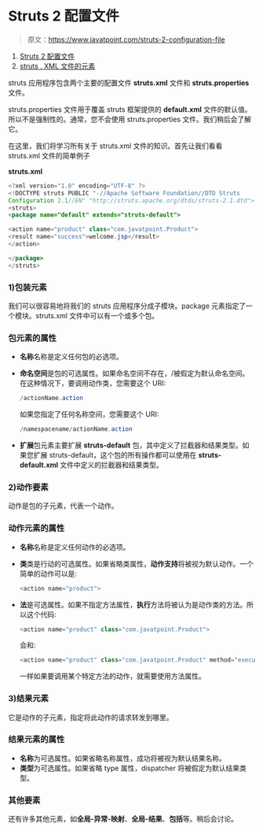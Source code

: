 # Struts 2 配置文件

> 原文：<https://www.javatpoint.com/struts-2-configuration-file>

1.  [Struts 2 配置文件](#)
2.  [struts . XML 文件的元素](#)

struts 应用程序包含两个主要的配置文件 **struts.xml** 文件和 **struts.properties** 文件。

struts.properties 文件用于覆盖 struts 框架提供的 **default.xml** 文件的默认值。所以不是强制性的。通常，您不会使用 struts.properties 文件。我们稍后会了解它。

在这里，我们将学习所有关于 struts.xml 文件的知识。首先让我们看看 struts.xml 文件的简单例子

**struts.xml**

```java
<?xml version="1.0" encoding="UTF-8" ?>
<!DOCTYPE struts PUBLIC "-//Apache Software Foundation//DTD Struts
Configuration 2.1//EN" "http://struts.apache.org/dtds/struts-2.1.dtd">
<struts>
<package name="default" extends="struts-default">

<action name="product" class="com.javatpoint.Product">
<result name="success">welcome.jsp</result>
</action>

</package>
</struts>    

```

### 1)包装元素

我们可以很容易地将我们的 struts 应用程序分成子模块。package 元素指定了一个模块。struts.xml 文件中可以有一个或多个包。

### 包元素的属性

*   **名称**名称是定义任何包的必选项。
*   **命名空间**是包的可选属性。如果命名空间不存在，/被假定为默认命名空间。在这种情况下，要调用动作类，您需要这个 URI:

    ```java
    /actionName.action

    ```

    如果您指定了任何名称空间，您需要这个 URI:

    ```java
    /namespacename/actionName.action

    ```

*   **扩展**包元素主要扩展 **struts-default** 包，其中定义了拦截器和结果类型。如果您扩展 struts-default，这个包的所有操作都可以使用在 **struts-default.xml** 文件中定义的拦截器和结果类型。

### 2)动作要素

动作是包的子元素，代表一个动作。

### 动作元素的属性

*   **名称**名称是定义任何动作的必选项。
*   **类**类是行动的可选属性。如果省略类属性，**动作支持**将被视为默认动作。一个简单的动作可以是:

    ```java
    <action name="product">

    ```

*   **法**是可选属性。如果不指定方法属性，**执行**方法将被认为是动作类的方法。所以这个代码:

    ```java
    <action name="product" class="com.javatpoint.Product">

    ```

    会和:

    ```java
    <action name="product" class="com.javatpoint.Product" method="execute">

    ```

    一样如果要调用某个特定方法的动作，就需要使用方法属性。

### 3)结果元素

它是动作的子元素，指定将此动作的请求转发到哪里。

### 结果元素的属性

*   **名称**为可选属性。如果省略名称属性，成功将被视为默认结果名称。
*   **类型**为可选属性。如果省略 type 属性，dispatcher 将被假定为默认结果类型。

### 其他要素

还有许多其他元素，如**全局-异常-映射**、**全局-结果**、**包括**等。稍后会讨论。